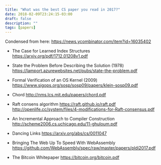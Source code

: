 ```yaml
---
title: "What was the best CS paper you read in 2017?"
date: 2018-02-09T23:24:15-03:00
draft: false
description: ""
tags: [papers]
---
```


Condensed from here: https://news.ycombinator.com/item?id=16035402


- The Case for Learned Index Structures
  https://arxiv.org/pdf/1712.01208v1.pdf

- State the Problem Before Describing the Solution (1978)
  https://lamport.azurewebsites.net/pubs/state-the-problem.pdf  

- Formal Verification of an OS Kernel (2009)
  https://www.sigops.org/sosp/sosp09/papers/klein-sosp09.pdf  

- Chord
  http://nms.lcs.mit.edu/papers/chord.pdf

- Raft consens algorithm
  https://raft.github.io/raft.pdf
  http://openlife.cc/system/files/4-modifications-for-Raft-consensus.pdf

- An Incremental Approach to Compiler Construction
  http://scheme2006.cs.uchicago.edu/11-ghuloum.pdf

- Dancing Links
  https://arxiv.org/abs/cs/0011047

- Bringing The Web Up To Speed With WebAssembly
  https://github.com/WebAssembly/spec/raw/master/papers/pldi2017.pdf  

- The Bitcoin Whitepaper
  https://bitcoin.org/bitcoin.pdf

